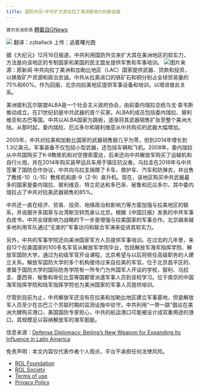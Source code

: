 ```yaml
---
title: 国防外交—中共扩大其在拉丁美洲影响力的新武器
---
```

`首尔天池农场` [轉載自GNews](https://gnews.org/zh-hans/1763205/)

![](https://assets.gnews.org/wp-content/uploads/2021/12/image-639.png)
翻译：zzballack
上传：追着曙光跑

据《大纪元》12月16日报道，中共利用国防外交来扩大其在美洲地区的软实力，方法是向该地区的专制国家和美国的民主盟友提供军售和军事培训。
![](https://assets.gnews.org/wp-content/uploads/2021/12/WhatsApp-Image-2021-12-17-at-09.20.57.jpeg)图片来源：原新闻
中共向拉丁美洲和加勒比地区（LAC）国家提供武器、贷款和投资，以换取矿产资源和政治忠诚。中共从拉美进口的铁矿石和铜分别占全球贸易量的75%和60%。作为回报，北京向拉美地区提供军事设备和培训，以增进彼此关系。

美洲玻利瓦尔联盟ALBA是一个社会主义政府协会，由前委内瑞拉总统乌戈·查韦斯推动成立。在21世纪初是中共武器的首个买家。ALBA的成员包括委内瑞拉、玻利维亚和古巴等国。中共以ALBA国家为跳板，逐渐将其武器销售扩张至整个美洲大陆。从那时起，委内瑞拉、厄瓜多尔和玻利维亚从中共购买的武器大幅增加。

2005年，中共对拉美和加勒比国家的武器销售额几乎为零，但到2014年增长到1.3亿美元。军事装备不仅包括小型武器，还包括车辆和飞机。2008年，委内瑞拉从中共国购买了K-8教练机和对空搜索雷达，后来还向中共解放军购买了运输机和自行火炮，并在2014年购买装甲运兵车用于镇压抗议者。乌拉圭在2016年与中共签署了国防合作协议，中共向乌拉圭捐赠了卡车、救护车、汽车和防弹衣，并出售了教练-10（L-15）教练机和直-9（Z-9）直升机。现在，该地区购买中共武器最多的国家是委内瑞拉、玻利维亚、特立尼达和多巴哥、秘鲁和厄瓜多尔，其中委内瑞拉占了中共对拉美武器销售的85%。

中共还一直在经济、贸易、投资、地缘政治和影响力等方面加强与拉美地区的联系，并说服许多国家与台湾断交转而承认北京。根据《中国日报》发表的中共军事白皮书，中共全球影响力战略的下一步是增强与拉美国家的军事合作。北京越来越多地利用军队通过“无害的”军事访问和联合军演来促进其软实力。

另外，中共的军事学院还向美洲国家军方人员提供军事培训。在过去的几年里，来自12个拉美国家的100多名军官从解放军学院毕业，包括解放军海军指挥学院、解放军国防大学。通过为初级军官开设课程，北京希望与以后将担任高级职务的人建立关系。解放军国防大学的多个机构接待过来自拉美的军官。位于北京昌平区的、隶属于国防大学的国际防务学院有一所专门为外国军人开设的学校，智利、乌拉圭、墨西哥、秘鲁和哥伦比亚等国都曾派遣军事人员到该校学习。位于南京的中国海军指挥学院和陆军指挥学院也为美洲国家的军事人员提供培训。

尽管到目前为止，中共解放军还没有在拉美和加勒比地区建立军事基地，但是解放军人员至少在古巴三个苏联时期的监测设施中驻守。中共利用“一带一路”倡议在美洲大肆购买港口，美国国防专家担心，中共的航运港口可能被设计成双重用途的港口，其规模足以容纳解放军的海军舰艇。

信息来源：[Defense Diplomacy: Beijing’s New Weapon for Expanding Its Influence in Latin America](https://www.theepochtimes.com/defense-diplomacy-beijings-new-weapon-for-expanding-its-influence-in-latin-america_4158629.html)

 

免责声明：本文内容仅代表作者个人观点，平台不承担任何法律风险。

- [ROL Foundation](https://rolfoundation.org/)
- [ROL Society](https://rolsociety.org/)
- [Terms of use](https://gnews.org/terms-of-use-3/)
- [Privacy Policy](https://gnews.org/privacy-policy/)
